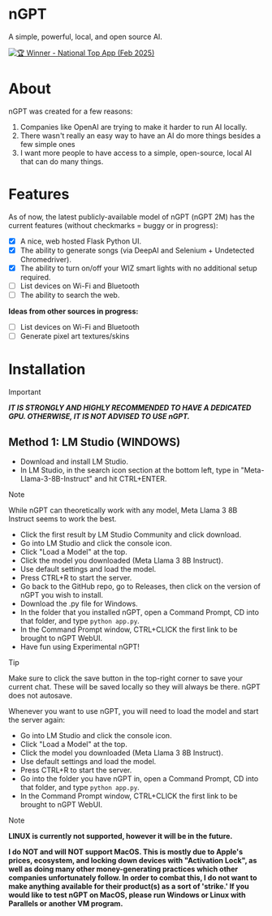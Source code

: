 # nGPT
A simple, powerful, local, and open source AI.

[![🏆 Winner - National Top App (Feb 2025)](https://img.shields.io/badge/🏆%20Winner-National%20Top%20App%20(Feb%202025)-gold?style=for-the-badge&labelColor=black)](https://web.archive.org/web/20250208161753/https://www.thecoderschool.com/#philosophyBG)

# About
nGPT was created for a few reasons:
1. Companies like OpenAI are trying to make it harder to run AI locally.
2. There wasn't really an easy way to have an AI do more things besides a few simple ones
3. I want more people to have access to a simple, open-source, local AI that can do many things.

# Features

As of now, the latest publicly-available model of nGPT (nGPT 2M) has the current features (without checkmarks = buggy or in progress):
- [x] A nice, web hosted Flask Python UI.
- [x] The ability to generate songs (via DeepAI and Selenium + Undetected Chromedriver).
- [x] The ability to turn on/off your WIZ smart lights with no additional setup required.
- [ ] List devices on Wi-Fi and Bluetooth
- [ ] The ability to search the web.

**Ideas from other sources in progress:**
- [ ] List devices on Wi-Fi and Bluetooth
- [ ] Generate pixel art textures/skins

# Installation

> [!IMPORTANT]
> ***IT IS STRONGLY AND HIGHLY RECOMMENDED TO HAVE A DEDICATED GPU. OTHERWISE, IT IS NOT ADVISED TO USE nGPT.***

## Method 1: LM Studio (WINDOWS)
- Download and install LM Studio.
- In LM Studio, in the search icon section at the bottom left, type in "Meta-Llama-3-8B-Instruct" and hit CTRL+ENTER.
> [!NOTE]
> While nGPT can theoretically work with any model, Meta Llama 3 8B Instruct seems to work the best.
- Click the first result by LM Studio Community and click download.
- Go into LM Studio and click the console icon.
- Click "Load a Model" at the top.
- Click the model you downloaded (Meta Llama 3 8B Instruct).
- Use default settings and load the model.
- Press CTRL+R to start the server.
- Go back to the GitHub repo, go to Releases, then click on the version of nGPT you wish to install.
- Download the .py file for Windows.
- In the folder that you installed nGPT, open a Command Prompt, CD into that folder, and type ```python app.py```.
- In the Command Prompt window, CTRL+CLICK the first link to be brought to nGPT WebUI.
- Have fun using Experimental nGPT!

> [!TIP]
> Make sure to click the save button in the top-right corner to save your current chat. These will be saved locally so they will always be there. nGPT does not autosave.

Whenever you want to use nGPT, you will need to load the model and start the server again:
- Go into LM Studio and click the console icon.
- Click "Load a Model" at the top.
- Click the model you downloaded (Meta Llama 3 8B Instruct).
- Use default settings and load the model.
- Press CTRL+R to start the server.
- Go into the folder you have nGPT in, open a Command Prompt, CD into that folder, and type ```python app.py```.
- In the Command Prompt window, CTRL+CLICK the first link to be brought to nGPT WebUI.

> [!NOTE]
> **LINUX is currently not supported, however it will be in the future.**
>
> **I do NOT and will NOT support MacOS. This is mostly due to Apple's prices, ecosystem, and locking down devices with "Activation Lock", as well as doing many other money-generating practices which other companies unfortunately follow. In order to combat this, I do not want to make anything available for their product(s) as a sort of 'strike.' If you would like to test nGPT on MacOS, please run Windows or Linux with Parallels or another VM program.**
